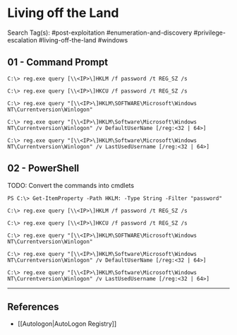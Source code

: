 # Living off the Land

Search Tag(s): #post-exploitation #enumeration-and-discovery #privilege-escalation #living-off-the-land #windows

## 01 - Command Prompt

```
C:\> reg.exe query [\\<IP>\]HKLM /f password /t REG_SZ /s

C:\> reg.exe query [\\<IP>\]HKCU /f password /t REG_SZ /s

C:\> reg.exe query "[\\<IP>\]HKLM\SOFTWARE\Microsoft\Windows NT\Currentversion\Winlogon"

C:\> reg.exe query "[\\<IP>\]HKLM\Software\Microsoft\Windows NT\Currentversion\Winlogon" /v DefaultUserName [/reg:<32 | 64>]

C:\> reg.exe query "[\\<IP>\]HKLM\Software\Microsoft\Windows NT\Currentversion\Winlogon" /v LastUsedUsername [/reg:<32 | 64>]
```

## 02 - PowerShell

TODO: Convert the commands into cmdlets

```
PS C:\> Get-ItemProperty -Path HKLM: -Type String -Filter "password"

C:\> reg.exe query [\\<IP>\]HKLM /f password /t REG_SZ /s

C:\> reg.exe query [\\<IP>\]HKCU /f password /t REG_SZ /s

C:\> reg.exe query "[\\<IP>\]HKLM\SOFTWARE\Microsoft\Windows NT\Currentversion\Winlogon"

C:\> reg.exe query "[\\<IP>\]HKLM\Software\Microsoft\Windows NT\Currentversion\Winlogon" /v DefaultUserName [/reg:<32 | 64>]

C:\> reg.exe query "[\\<IP>\]HKLM\Software\Microsoft\Windows NT\Currentversion\Winlogon" /v LastUsedUsername [/reg:<32 | 64>]
```

---
## References

- [[Autologon|AutoLogon Registry]]
